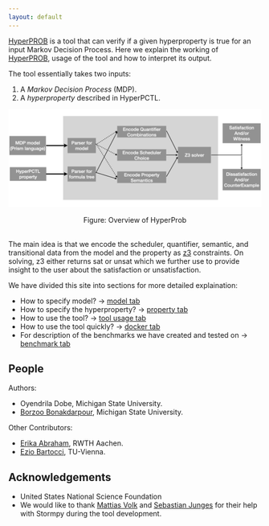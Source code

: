 ```yaml
---
layout: default
---
```

[HyperPROB](https://github.com/oyendrila-dobe/HyperProb "HyperProb") is a tool that can verify if a given hyperproperty is true for an input Markov Decision Process. Here we explain the working of [HyperPROB](https://github.com/oyendrila-dobe/HyperProb "HyperProb"), usage of the tool and how to interpret its output.  

The tool essentially takes two inputs:
1. A *Markov Decision Process* (MDP).
2. A *hyperproperty* described in HyperPCTL.

![tool_overview](assets/images/tool_overview.jpeg)
<div style="text-align: center;"> Figure: Overview of HyperProb </div>
<br>

The main idea is that we encode the scheduler, quantifier, semantic, and transitional data from the model and the property as [z3](https://github.com/Z3Prover/z3 "z3") constraints. On solving, z3 either returns sat or unsat which we further use to provide insight to the user about the satisfaction or unsatisfaction.

We have divided this site into sections for more detailed explaination:
- How to specify model? -> [model tab](model/ "model tab")
- How to specify the hyperproperty? -> [property tab](hyperproperty/ "hyperproperty tab")
- How to use the tool? -> [tool usage tab](tool_usage/ "tool_usage tab")
- How to use the tool quickly? -> [docker tab](docker/ "docker tab")
- For description of the benchmarks we have created and tested on -> [benchmark tab](benchmark/ "benchmark tab")


People
-------

  Authors:
  - Oyendrila Dobe, Michigan State University. 
  - [Borzoo Bonakdarpour](http://www.cse.msu.edu/~borzoo/), Michigan State University. 
  
  Other Contributors:
  - [Erika Abraham](https://ths.rwth-aachen.de/people/erika-abraham/), RWTH Aachen.
  - [Ezio Bartocci](https://informatics.tuwien.ac.at/people/ezio-bartocci), TU-Vienna.

 Acknowledgements
------------------

  - United States National Science Foundation 
  - We would like to thank [Mattias Volk](https://moves.rwth-aachen.de/people/volk/) and [Sebastian Junges](https://sjunges.github.io/sebastian-junges/) for their help with Stormpy during the tool development.